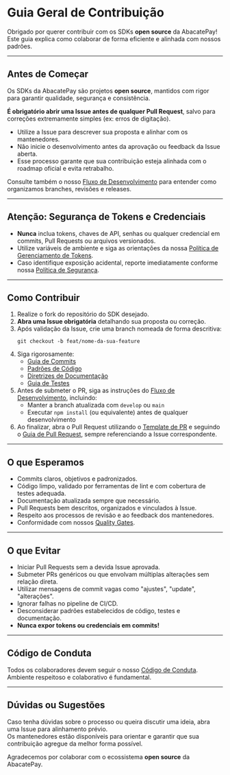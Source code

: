 # Guia Geral de Contribuição

Obrigado por querer contribuir com os SDKs **open source** da AbacatePay!  
Este guia explica como colaborar de forma eficiente e alinhada com nossos padrões.

---

## Antes de Começar

Os SDKs da AbacatePay são projetos **open source**, mantidos com rigor para garantir qualidade, segurança e consistência.

**É obrigatório abrir uma Issue antes de qualquer Pull Request**, salvo para correções extremamente simples (ex: erros de digitação).

- Utilize a Issue para descrever sua proposta e alinhar com os mantenedores.
- Não inicie o desenvolvimento antes da aprovação ou feedback da Issue aberta.
- Esse processo garante que sua contribuição esteja alinhada com o roadmap oficial e evita retrabalho.

Consulte também o nosso [Fluxo de Desenvolvimento](/contributors/DEVELOPMENT_WORKFLOW.md) para entender como organizamos branches, revisões e releases.

---

## Atenção: Segurança de Tokens e Credenciais

- **Nunca** inclua tokens, chaves de API, senhas ou qualquer credencial em commits, Pull Requests ou arquivos versionados.
- Utilize variáveis de ambiente e siga as orientações da nossa [Política de Gerenciamento de Tokens](/policies/TOKEN_MANAGEMENT_POLICY.md).
- Caso identifique exposição acidental, reporte imediatamente conforme nossa [Política de Segurança](/policies/SECURITY_POLICY.md).

---

## Como Contribuir

1. Realize o fork do repositório do SDK desejado.
2. **Abra uma Issue obrigatória** detalhando sua proposta ou correção.
3. Após validação da Issue, crie uma branch nomeada de forma descritiva:
   ```
   git checkout -b feat/nome-da-sua-feature
   ```
4. Siga rigorosamente:
   - [Guia de Commits](/contributors/COMMIT_GUIDELINES.md)
   - [Padrões de Código](/contributors/CODING_STANDARDS.md)
   - [Diretrizes de Documentação](/templates/DOCUMENTATION_STRUCTURE.md)
   - [Guia de Testes](/contributors/TESTING_GUIDELINES.md)
5. Antes de submeter o PR, siga as instruções do [Fluxo de Desenvolvimento](/contributors/DEVELOPMENT_WORKFLOW.md), incluindo:
   - Manter a branch atualizada com `develop` ou `main`
   - Executar `npm install` (ou equivalente) antes de qualquer desenvolvimento
6. Ao finalizar, abra o Pull Request utilizando o [Template de PR](/contributors/PULL_REQUEST_TEMPLATE.md) e seguindo o [Guia de Pull Request](/contributors/DEVELOPMENT_WORKFLOW.md), sempre referenciando a Issue correspondente.

---

## O que Esperamos

- Commits claros, objetivos e padronizados.
- Código limpo, validado por ferramentas de lint e com cobertura de testes adequada.
- Documentação atualizada sempre que necessário.
- Pull Requests bem descritos, organizados e vinculados à Issue.
- Respeito aos processos de revisão e ao feedback dos mantenedores.
- Conformidade com nossos [Quality Gates](/ci/QUALITY_GATES.md).

---

## O que Evitar

- Iniciar Pull Requests sem a devida Issue aprovada.
- Submeter PRs genéricos ou que envolvam múltiplas alterações sem relação direta.
- Utilizar mensagens de commit vagas como "ajustes", "update", "alterações".
- Ignorar falhas no pipeline de CI/CD.
- Desconsiderar padrões estabelecidos de código, testes e documentação.
- **Nunca expor tokens ou credenciais em commits!**

---

## Código de Conduta

Todos os colaboradores devem seguir o nosso [Código de Conduta](/contributors/CODE_OF_CONDUCT.md).  
Ambiente respeitoso e colaborativo é fundamental.

---

## Dúvidas ou Sugestões

Caso tenha dúvidas sobre o processo ou queira discutir uma ideia, abra uma Issue para alinhamento prévio.  
Os mantenedores estão disponíveis para orientar e garantir que sua contribuição agregue da melhor forma possível.

Agradecemos por colaborar com o ecossistema **open source** da AbacatePay.
